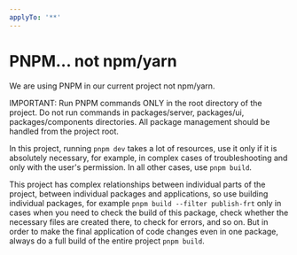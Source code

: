 ```yaml
---
applyTo: '**'
---
```

# PNPM... not npm/yarn

We are using PNPM in our current project not npm/yarn.

IMPORTANT: Run PNPM commands ONLY in the root directory of the project.
Do not run commands in packages/server, packages/ui, packages/components directories.
All package management should be handled from the project root.

In this project, running `pnpm dev` takes a lot of resources, use it only if it is absolutely necessary, for example, in complex cases of troubleshooting and only with the user's permission. In all other cases, use `pnpm build`.

This project has complex relationships between individual parts of the project, between individual packages and applications, so use building individual packages, for example `pnpm build --filter publish-frt` only in cases when you need to check the build of this package, check whether the necessary files are created there, to check for errors, and so on. But in order to make the final application of code changes even in one package, always do a full build of the entire project `pnpm build`.
